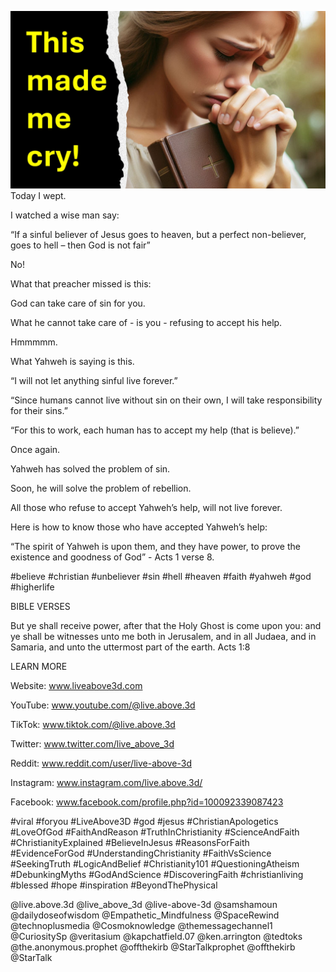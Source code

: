 ![Video cover image](./cover.jpg)
Today I wept.

I watched a wise man say: 

“If a sinful believer of Jesus goes to heaven, but a perfect non-believer, goes to hell – then God is not fair”

No!

What that preacher missed is this:

God can take care of sin for you.

What he cannot take care of - is you - refusing to accept his help.

Hmmmmm.

What Yahweh is saying is this.

“I will not let anything sinful live forever.”

“Since humans cannot live without sin on their own, I will take responsibility for their sins.”

“For this to work, each human has to accept my help (that is believe).”

Once again.

Yahweh has solved the problem of sin.

Soon, he will solve the problem of rebellion.

All those who refuse to accept Yahweh’s help, will not live forever.

Here is how to know those who have accepted Yahweh’s help:

“The spirit of Yahweh is upon them, and they have power, to prove the existence and goodness of God” -  Acts 1 verse 8.

#believe #christian #unbeliever #sin #hell #heaven #faith #yahweh #god #higherlife


BIBLE VERSES

But ye shall receive power, after that the Holy Ghost is come upon you: and ye shall be witnesses unto me both in Jerusalem, and in all Judaea, and in Samaria, and unto the uttermost part of the earth. 
Acts 1:8


LEARN MORE

Website: www.liveabove3d.com

YouTube: www.youtube.com/@live.above.3d

TikTok: www.tiktok.com/@live.above.3d

Twitter: www.twitter.com/live_above_3d

Reddit: www.reddit.com/user/live-above-3d

Instagram: www.instagram.com/live.above.3d/

Facebook: www.facebook.com/profile.php?id=100092339087423

#viral #foryou #LiveAbove3D #god #jesus #ChristianApologetics #LoveOfGod #FaithAndReason #TruthInChristianity #ScienceAndFaith #ChristianityExplained #BelieveInJesus #ReasonsForFaith #EvidenceForGod #UnderstandingChristianity #FaithVsScience #SeekingTruth #LogicAndBelief #Christianity101 #QuestioningAtheism #DebunkingMyths #GodAndScience #DiscoveringFaith #christianliving #blessed #hope #inspiration #BeyondThePhysical

@live.above.3d @live_above_3d @live-above-3d @samshamoun @dailydoseofwisdom @Empathetic_Mindfulness @SpaceRewind @technoplusmedia @Cosmoknowledge @themessagechannel1 @CuriositySp @veritasium @kapchatfield.07 @ken.arrington @tedtoks @the.anonymous.prophet @offthekirb @StarTalkprophet @offthekirb @StarTalk
